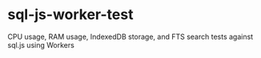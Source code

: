 # sql-js-worker-test
CPU usage, RAM usage, IndexedDB storage, and FTS search tests against sql.js using Workers
